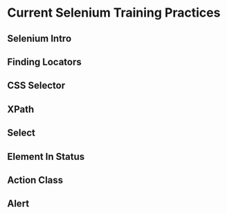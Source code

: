 ﻿# Current Selenium Training Practices

## Selenium Intro
## Finding Locators
## CSS Selector
## XPath
## Select
## Element In Status
## Action Class
## Alert
 
